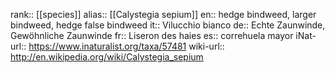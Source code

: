 

rank:: [[species]]
alias:: [[Calystegia sepium]]
en:: hedge bindweed, larger bindweed, hedge false bindweed
it:: Vilucchio bianco
de:: Echte Zaunwinde, Gewöhnliche Zaunwinde
fr:: Liseron des haies
es:: correhuela mayor
iNat-url:: https://www.inaturalist.org/taxa/57481
wiki-url:: http://en.wikipedia.org/wiki/Calystegia_sepium